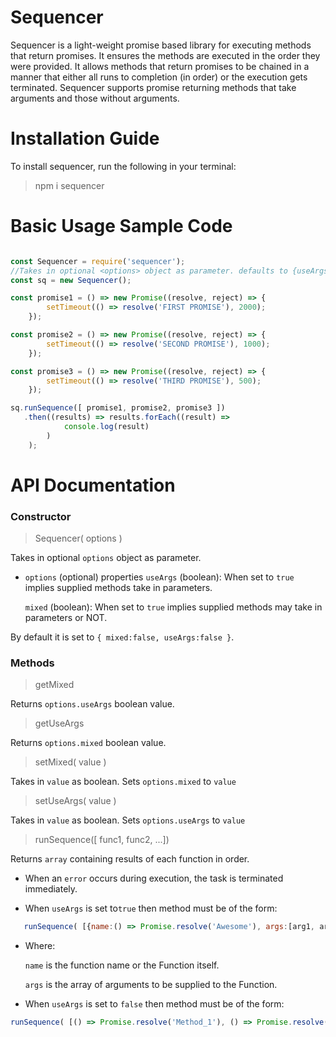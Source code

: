 # Sequencer
Sequencer is a light-weight promise based library  for executing methods that return promises. It ensures the methods are executed in the order they were provided. It allows methods that return promises to be chained in a manner that either all runs to completion (in order) or the execution gets terminated. Sequencer supports promise returning methods that take arguments and those without arguments.

# Installation Guide
To install sequencer, run the following in your terminal:

> npm i sequencer

# Basic Usage Sample Code

```javascript

const Sequencer = require('sequencer');
//Takes in optional <options> object as parameter. defaults to {useArgs:false, mixed:false}
const sq = new Sequencer();

const promise1 = () => new Promise((resolve, reject) => {
        setTimeout(() => resolve('FIRST PROMISE'), 2000);
    });

const promise2 = () => new Promise((resolve, reject) => {
        setTimeout(() => resolve('SECOND PROMISE'), 1000);
    });

const promise3 = () => new Promise((resolve, reject) => {
        setTimeout(() => resolve('THIRD PROMISE'), 500);
    });

sq.runSequence([ promise1, promise2, promise3 ])
   .then((results) => results.forEach((result) =>
            console.log(result)
        )
    );

```

# API Documentation

### Constructor

> Sequencer( options )

Takes in optional ```options``` object as parameter.
- ```options``` (optional) properties
  ```useArgs``` (boolean): When set to ```true``` implies supplied methods take in parameters.

  ```mixed``` (boolean): When set to ```true``` implies supplied methods may take in parameters or NOT.

By default it is set to 
```{ mixed:false, useArgs:false }```.


### Methods

> getMixed

Returns ```options.useArgs``` boolean value.

> getUseArgs

Returns ```options.mixed``` boolean value.


> setMixed( value )

Takes in ```value``` as boolean.
Sets ```options.mixed``` to ```value```


> setUseArgs( value )

Takes in ```value``` as boolean.
Sets ```options.useArgs``` to ```value```


> runSequence([ func1, func2, ...])

Returns ```array``` containing results of each function in order.

- When an ```error```  occurs during execution, the task is terminated immediately.

- When ```useArgs``` is set to```true``` then method must be of the form:
  
```javascript
   runSequence( [{name:() => Promise.resolve('Awesome'), args:[arg1, arg2,... ]} ])
```
- Where:
   
   ```name``` is the function name or the Function itself.

   ```args``` is the array of arguments to be supplied to the Function.


- When ```useArgs``` is set to ```false``` then method must be of the form:
  
```javascript 
runSequence( [() => Promise.resolve('Method_1'), () => Promise.resolve('Method_2') ])

``` 
   
